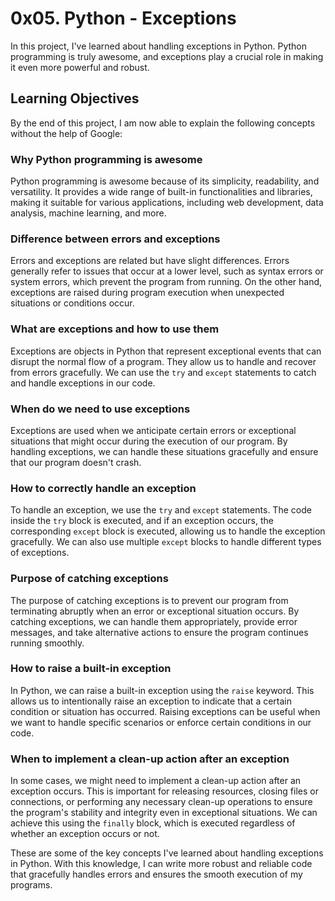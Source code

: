 # 0x05. Python - Exceptions

In this project, I've learned about handling exceptions in Python. Python programming is truly awesome, and exceptions play a crucial role in making it even more powerful and robust.

## Learning Objectives

By the end of this project, I am now able to explain the following concepts without the help of Google:

### Why Python programming is awesome

Python programming is awesome because of its simplicity, readability, and versatility. It provides a wide range of built-in functionalities and libraries, making it suitable for various applications, including web development, data analysis, machine learning, and more.

### Difference between errors and exceptions

Errors and exceptions are related but have slight differences. Errors generally refer to issues that occur at a lower level, such as syntax errors or system errors, which prevent the program from running. On the other hand, exceptions are raised during program execution when unexpected situations or conditions occur.

### What are exceptions and how to use them

Exceptions are objects in Python that represent exceptional events that can disrupt the normal flow of a program. They allow us to handle and recover from errors gracefully. We can use the `try` and `except` statements to catch and handle exceptions in our code.

### When do we need to use exceptions

Exceptions are used when we anticipate certain errors or exceptional situations that might occur during the execution of our program. By handling exceptions, we can handle these situations gracefully and ensure that our program doesn't crash.

### How to correctly handle an exception

To handle an exception, we use the `try` and `except` statements. The code inside the `try` block is executed, and if an exception occurs, the corresponding `except` block is executed, allowing us to handle the exception gracefully. We can also use multiple `except` blocks to handle different types of exceptions.

### Purpose of catching exceptions

The purpose of catching exceptions is to prevent our program from terminating abruptly when an error or exceptional situation occurs. By catching exceptions, we can handle them appropriately, provide error messages, and take alternative actions to ensure the program continues running smoothly.

### How to raise a built-in exception

In Python, we can raise a built-in exception using the `raise` keyword. This allows us to intentionally raise an exception to indicate that a certain condition or situation has occurred. Raising exceptions can be useful when we want to handle specific scenarios or enforce certain conditions in our code.

### When to implement a clean-up action after an exception

In some cases, we might need to implement a clean-up action after an exception occurs. This is important for releasing resources, closing files or connections, or performing any necessary clean-up operations to ensure the program's stability and integrity even in exceptional situations. We can achieve this using the `finally` block, which is executed regardless of whether an exception occurs or not.

These are some of the key concepts I've learned about handling exceptions in Python. With this knowledge, I can write more robust and reliable code that gracefully handles errors and ensures the smooth execution of my programs.